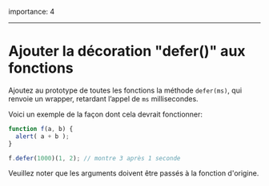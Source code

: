importance: 4

---

# Ajouter la décoration "defer()" aux fonctions

Ajoutez au prototype de toutes les fonctions la méthode `defer(ms)`, qui renvoie un wrapper, retardant l’appel de `ms` millisecondes.

Voici un exemple de la façon dont cela devrait fonctionner:

```js
function f(a, b) {
  alert( a + b );
}

f.defer(1000)(1, 2); // montre 3 après 1 seconde
```

Veuillez noter que les arguments doivent être passés à la fonction d'origine.
